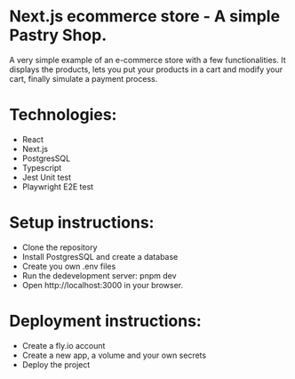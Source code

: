 # Next.js ecommerce store - A simple Pastry Shop.

A very simple example of an e-commerce store with a few functionalities. It displays the products, lets you put your products in a cart and modify your cart, finally simulate a payment process.

# Technologies:

- React
- Next.js
- PostgresSQL
- Typescript
- Jest Unit test
- Playwright E2E test

# Setup instructions:

- Clone the repository
- Install PostgresSQL and create a database
- Create you own .env files
- Run the dedevelopment server: pnpm dev
- Open http://localhost:3000 in your browser.

# Deployment instructions:

- Create a fly.io account
- Create a new app, a volume and your own secrets
- Deploy the project
